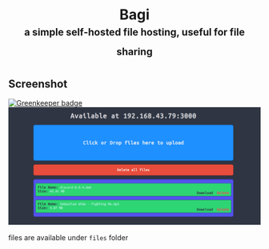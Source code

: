 <h1 align="center">
  Bagi
  <br>
  <sub><sup>a simple self-hosted file hosting, useful for file sharing</sup></sub>
</h1>

## Screenshot

[![Greenkeeper badge](https://badges.greenkeeper.io/indmind/bagi.svg)](https://greenkeeper.io/)
![Screenshot](screenshot.png)

files are available under `files` folder
